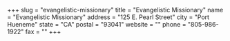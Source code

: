 +++
slug = "evangelistic-missionary"
title = "Evangelistic Missionary"
name = "Evangelistic Missionary"
address = "125 E. Pearl Street"
city = "Port Hueneme"
state = "CA"
postal = "93041"
website = ""
phone = "805-986-1922"
fax = ""
+++
